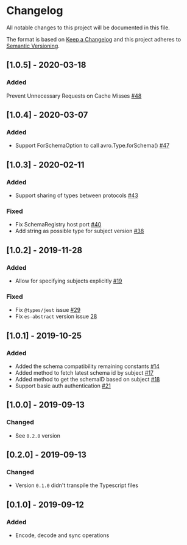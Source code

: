 # Changelog

All notable changes to this project will be documented in this file.

The format is based on [Keep a Changelog](http://keepachangelog.com/en/1.0.0/)
and this project adheres to [Semantic Versioning](http://semver.org/spec/v2.0.0.html).

## [1.0.5] - 2020-03-18

### Added

Prevent Unnecessary Requests on Cache Misses [#48](https://github.com/kafkajs/confluent-schema-registry/pull/48)

## [1.0.4] - 2020-03-07

### Added

- Support ForSchemaOption to call avro.Type.forSchema() [#47](https://github.com/kafkajs/confluent-schema-registry/pull/47)

## [1.0.3] - 2020-02-11

### Added

- Support sharing of types between protocols [#43](https://github.com/kafkajs/confluent-schema-registry/pull/43)

### Fixed

- Fix SchemaRegistry host port [#40](https://github.com/kafkajs/confluent-schema-registry/pull/40)
- Add string as possible type for subject version [#38](https://github.com/kafkajs/confluent-schema-registry/pull/38)

## [1.0.2] - 2019-11-28

### Added

- Allow for specifying subjects explicitly [#19](https://github.com/kafkajs/confluent-schema-registry/pull/19)

### Fixed

- Fix `@types/jest` issue [#29](https://github.com/kafkajs/confluent-schema-registry/pull/29)
- Fix `es-abstract` version issue [28](https://github.com/kafkajs/confluent-schema-registry/pull/28)

## [1.0.1] - 2019-10-25

### Added

- Added the schema compatibility remaining constants [#14](https://github.com/kafkajs/confluent-schema-registry/pull/14)
- Added method to fetch latest schema id by subject [#17](https://github.com/kafkajs/confluent-schema-registry/issues/17)
- Added method to get the schemaID based on subject [#18](https://github.com/kafkajs/confluent-schema-registry/pull/18)
- Support basic auth authentication [#21](https://github.com/kafkajs/confluent-schema-registry/pull/21)

## [1.0.0] - 2019-09-13

### Changed

- See `0.2.0` version

## [0.2.0] - 2019-09-13

### Changed

- Version `0.1.0` didn't transpile the Typescript files

## [0.1.0] - 2019-09-12

### Added

- Encode, decode and sync operations
